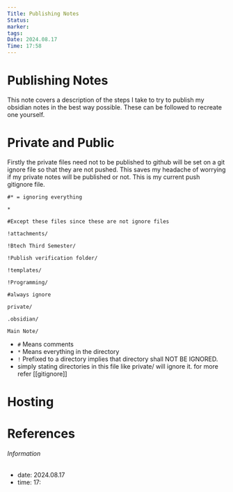 ```yaml
---
Title: Publishing Notes
Status: 
marker: 
tags: 
Date: 2024.08.17
Time: 17:58
---
```

# Publishing Notes
This note covers a description of the steps I take to try to publish my obsidian notes in the best way possible.
These can be followed to recreate one yourself.

# Private and Public
Firstly the private files need not to be published to github will be set on a git ignore file so that they are not pushed. This saves my headache of worrying if my private notes will be published or not.
This is my current push gitignore file.
```gitignore
#* = ignoring everything

*

#Except these files since these are not ignore files

!attachments/

!Btech Third Semester/

!Publish verification folder/

!templates/

!Programming/

#always ignore

private/

.obsidian/

Main Note/
```

- `#` Means comments
- `*` Means everything in the directory
- `!` Prefixed to a directory implies that directory shall NOT BE IGNORED.
- simply stating directories in this file like private/ will ignore it.
for more refer [[gitignore]]

# Hosting



# References


###### Information
- date: 2024.08.17
- time: 17: